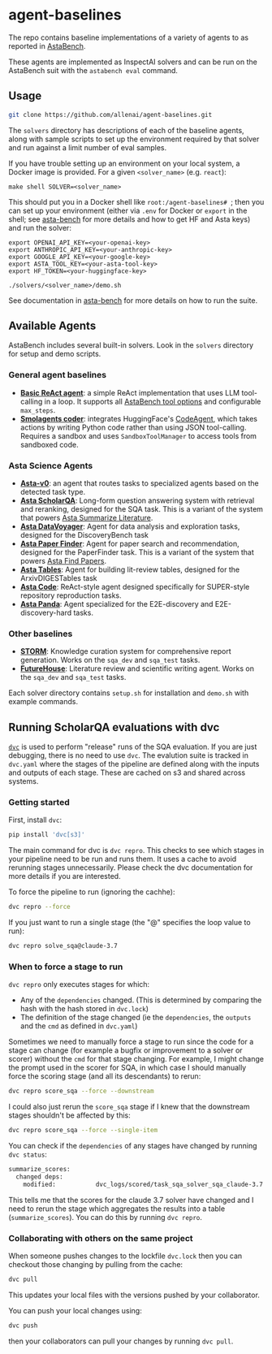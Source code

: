 # agent-baselines

The repo contains baseline implementations of a variety of agents to as reported in [AstaBench](https://github.com/allenai/asta-bench).

These agents are implemented as InspectAI solvers and can be run on the AstaBench suit with the `astabench eval` command.

## Usage

```bash
git clone https://github.com/allenai/agent-baselines.git
```

The `solvers` directory has descriptions of each of the baseline agents, along with sample scripts to set up the environment required by that solver and
run against a limit number of eval samples.

If you have trouble setting up an environment on your local system, a Docker image is provided.  For a given `<solver_name>` (e.g. `react`):

```commandline
make shell SOLVER=<solver_name>
```
This should put you in a Docker shell like `root:/agent-baselines# `; then you can set up your environment (either via `.env` for Docker or `export` in the shell; see [asta-bench](https://github.com/allenai/asta-bench) for more details and how to get HF and Asta keys) and run the solver:

```commandline
export OPENAI_API_KEY=<your-openai-key>
export ANTHROPIC_API_KEY=<your-anthropic-key>
export GOOGLE_API_KEY=<your-google-key>
export ASTA_TOOL_KEY=<your-asta-tool-key>
export HF_TOKEN=<your-huggingface-key>

./solvers/<solver_name>/demo.sh
```

See documentation in [asta-bench](https://github.com/allenai/asta-bench) for more details on how to run the suite.


## Available Agents

AstaBench includes several built-in solvers. Look in the `solvers` directory for setup and demo scripts.

### General agent baselines

- [**Basic ReAct agent**](/solvers/react/): a simple ReAct implementation that uses LLM tool-calling in a loop. It supports all [AstaBench tool options](https://github.com/allenai/asta-bench?tab=readme-ov-file#tools-and-utilities) and configurable `max_steps`.
- [**Smolagents coder**](/solvers/smolagents/): integrates HuggingFace's [CodeAgent](https://github.com/huggingface/smolagents), which takes actions by writing Python code rather than using JSON tool-calling. Requires a sandbox and uses `SandboxToolManager` to access tools from sandboxed code.

### Asta Science Agents
- [**Asta-v0**](/solvers/asta-v0/): an agent that routes tasks to specialized agents based on the detected task type.
- [**Asta ScholarQA**](/solvers/sqa/): Long-form question answering system with retrieval and reranking, designed for the SQA task.  This is a variant of the system that powers [Asta Summarize Literature](https://asta.allen.ai/synthesize).
- [**Asta DataVoyager**](/solvers/datavoyager/): Agent for data analysis and exploration tasks, designed for the DiscoveryBench task
- [**Asta Paper Finder**](/solvers/paper_finder): Agent for paper search and recommendation, designed for the PaperFinder task.   This is a variant of the system that powers [Asta Find Papers](https://asta.allen.ai/discover).
- [**Asta Tables**](/solvers/arxivdigestables/): Agent for building lit-review tables, designed for the ArxivDIGESTables task
- [**Asta Code**](/solvers/super/): ReAct-style agent designed specifically for SUPER-style repository reproduction tasks.
- [**Asta Panda**](/solvers/e2e_discovery/): Agent specialized for the E2E-discovery and E2E-discovery-hard tasks.


### Other baselines
- [**STORM**](/solvers/storm/): Knowledge curation system for comprehensive report generation.  Works on the `sqa_dev` and `sqa_test` tasks.
- [**FutureHouse**](/solvers/futurehouse/): Literature review and scientific writing agent.  Works on the `sqa_dev` and `sqa_test` tasks.

Each solver directory contains `setup.sh` for installation and `demo.sh` with example commands.

## Running ScholarQA evaluations with dvc
[`dvc`](dvc.org) is used to perform "release" runs of the SQA evaluation. If you are just debugging, there is no need to use `dvc`. The evalution suite is tracked in `dvc.yaml` where the stages of the pipeline are defined along with the inputs and outputs of each stage. These are cached on s3 and shared across systems.

### Getting started

First, install `dvc`:

``` bash
pip install 'dvc[s3]'
```

The main command for dvc is `dvc repro`. This checks to see which stages in your pipeline need to be run and runs them. It uses a cache to avoid rerunning stages unnecessarily. Please check the dvc documentation for more details if you are interested.

To force the pipeline to run (ignoring the cachhe):

``` bash
dvc repro --force
```

If you just want to run a single stage (the "@" specifies the loop value to run):

``` bash
dvc repro solve_sqa@claude-3.7
```

### When to force a stage to run
`dvc repro` only executes stages for which:
* Any of the `dependencies` changed. (This is determined by comparing the hash with the hash stored in `dvc.lock`)
* The definition of the stage changed (ie the `dependencies`, the `outputs` and the `cmd` as defined in `dvc.yaml`)

Sometimes we need to manually force a stage to run since the code for a stage can change (for example a bugfix or improvement to a solver or scorer) without the `cmd` for that stage changing. For example, I might change the prompt used in the scorer for SQA, in which case I should manually force the scoring stage (and all its descendants) to rerun:

``` bash
dvc repro score_sqa --force --downstream
```

I could also just rerun the `score_sqa` stage if I knew that the downstream stages shouldn't be affected by this:
``` bash
dvc repro score_sqa --force --single-item
```

You can check if the `dependencies` of any stages have changed by running `dvc status`:

``` bash
summarize_scores:
  changed deps:
    modified:           dvc_logs/scored/task_sqa_solver_sqa_claude-3.7.eval
```
This tells me that the scores for the claude 3.7 solver have changed and I need to rerun the stage which aggregates the results into a table (`summarize_scores`). You can do this by running `dvc repro`.

### Collaborating with others on the same project
When someone pushes changes to the lockfile `dvc.lock` then you can checkout those changing by pulling from the cache:

``` bash
dvc pull
```

This updates your local files with the versions pushed by your collaborator.

You can push your local changes using:

``` bash
dvc push
```
then your collaborators can pull your changes by running `dvc pull`.
